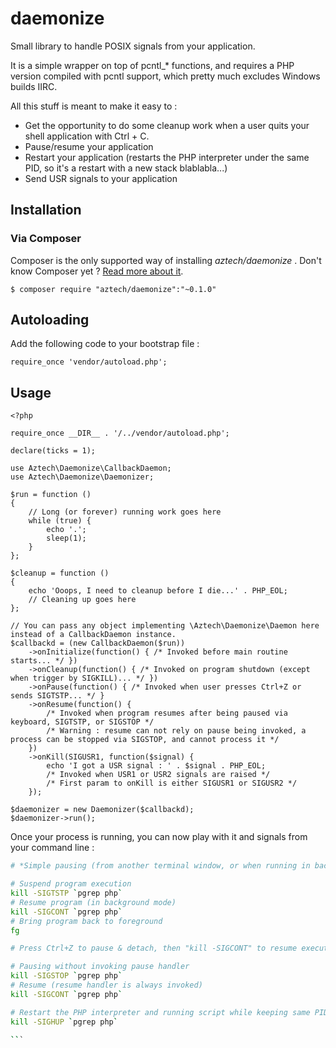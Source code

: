 daemonize
=========

Small library to handle POSIX signals from your application.

It is a simple wrapper on top of pcntl_* functions, and requires a PHP version compiled with pcntl support, which pretty much excludes Windows builds IIRC.

All this stuff is meant to make it easy to :

- Get the opportunity to do some cleanup work when a user quits your shell application with Ctrl + C.
- Pause/resume your application
- Restart your application (restarts the PHP interpreter under the same PID, so it's a restart with a new stack blablabla...)
- Send USR signals to your application

## Installation

### Via Composer

Composer is the only supported way of installing *aztech/daemonize* . Don't know Composer yet ? [Read more about it](https://getcomposer.org/doc/00-intro.md).

`$ composer require "aztech/daemonize":"~0.1.0"`

## Autoloading

Add the following code to your bootstrap file :

```
require_once 'vendor/autoload.php';
```

## Usage

```
<?php

require_once __DIR__ . '/../vendor/autoload.php';

declare(ticks = 1);

use Aztech\Daemonize\CallbackDaemon;
use Aztech\Daemonize\Daemonizer;

$run = function ()
{
    // Long (or forever) running work goes here
    while (true) {
        echo '.';
        sleep(1);
    }
};

$cleanup = function ()
{
    echo 'Ooops, I need to cleanup before I die...' . PHP_EOL;
    // Cleaning up goes here
};

// You can pass any object implementing \Aztech\Daemonize\Daemon here instead of a CallbackDaemon instance.
$callbackd = (new CallbackDaemon($run))
    ->onInitialize(function() { /* Invoked before main routine starts... */ })
    ->onCleanup(function() { /* Invoked on program shutdown (except when trigger by SIGKILL)... */ })
    ->onPause(function() { /* Invoked when user presses Ctrl+Z or sends SIGTSTP... */ }
    ->onResume(function() { 
        /* Invoked when program resumes after being paused via keyboard, SIGTSTP, or SIGSTOP */
        /* Warning : resume can not rely on pause being invoked, a process can be stopped via SIGSTOP, and cannot process it */
    })
    ->onKill(SIGUSR1, function($signal) {
        echo 'I got a USR signal : ' . $signal . PHP_EOL;
        /* Invoked when USR1 or USR2 signals are raised */
        /* First param to onKill is either SIGUSR1 or SIGUSR2 */
    });

$daemonizer = new Daemonizer($callbackd);
$daemonizer->run();
```

Once your process is running, you can now play with it and signals from your command line :

```bash
# *Simple pausing (from another terminal window, or when running in background mode)*

# Suspend program execution
kill -SIGTSTP `pgrep php`
# Resume program (in background mode)
kill -SIGCONT `pgrep php` 
# Bring program back to foreground
fg 

# Press Ctrl+Z to pause & detach, then "kill -SIGCONT" to resume execution in background

# Pausing without invoking pause handler
kill -SIGSTOP `pgrep php`
# Resume (resume handler is always invoked)
kill -SIGCONT `pgrep php`

# Restart the PHP interpreter and running script while keeping same PID.
kill -SIGHUP `pgrep php`

``̀

